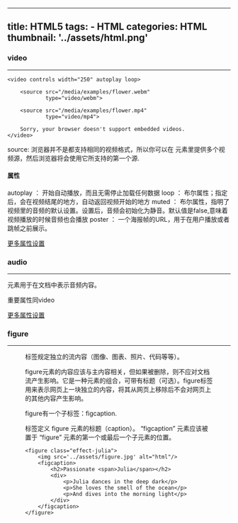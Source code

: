 <!--
 * @Author: kqn
 * @Date: 2020-03-16 14:09:31
 * @LastEditors: your name
 * @LastEditTime: 2020-03-16 16:23:29
 * @Description: 
 -->
---
title: HTML5
tags:
    - HTML
categories: HTML
thumbnail: '../assets/html.png'
---

### video
------
```
<video controls width="250" autoplay loop>

    <source src="/media/examples/flower.webm"
            type="video/webm">

    <source src="/media/examples/flower.mp4"
            type="video/mp4">

    Sorry, your browser doesn't support embedded videos.
</video>
```

source: 浏览器并不是都支持相同的视频格式，所以你可以在 <source> 元素里提供多个视频源，然后浏览器将会使用它所支持的第一个源.

#### 属性
autoplay ： 开始自动播放，而且无需停止加载任何数据
loop ： 布尔属性；指定后，会在视频结尾的地方，自动返回视频开始的地方
muted ： 布尔属性，指明了视频里的音频的默认设置。设置后，音频会初始化为静音。默认值是false,意味着视频播放的时候音频也会播放
poster ： 一个海报帧的URL，用于在用户播放或者跳帧之前展示。

[更多属性设置](https://developer.mozilla.org/zh-CN/docs/Web/HTML/Element/video)

### audio
--------
元素用于在文档中表示音频内容。 <audio> 元素可以包含多个音频资源， 这些音频资源可以使用 src 属性或者<source> 元素来进行描述； 浏览器将会选择最合适的一个来使用。对于不支持<audio>元素的浏览器，<audio>元素也可以作为浏览器不识别的内容加入到文档中。

重要属性同video

[更多属性设置](https://developer.mozilla.org/zh-CN/docs/Web/HTML/Element/audio)

### figure
--------
<figure>标签规定独立的流内容（图像、图表、照片、代码等等）。

figure元素的内容应该与主内容相关，但如果被删除，则不应对文档流产生影响。它是一种元素的组合，可带有标题（可选）。figure标签用来表示网页上一块独立的内容，将其从网页上移除后不会对网页上的其他内容产生影响。

figure有一个子标签：figcaption.

<figcation> 标签定义 figure 元素的标题（caption）。
“figcaption” 元素应该被置于 “figure” 元素的第一个或最后一个子元素的位置。

```
<figure class="effect-julia">
    <img src='../assets/figure.jpg' alt="html"/>
    <figcaption>
        <h2>Passionate <span>Julia</span></h2>
        <div>
            <p>Julia dances in the deep dark</p>
            <p>She loves the smell of the ocean</p>
            <p>And dives into the morning light</p>
        </div>
    </figcaption>            
</figure>
```
